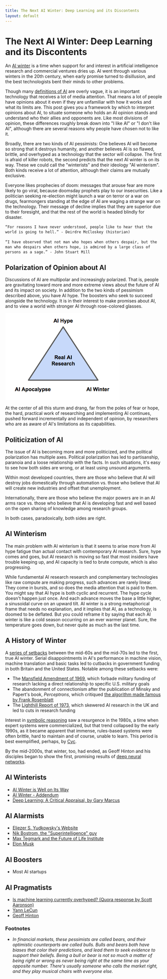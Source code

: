 ```yaml
---
title: The Next AI Winter: Deep Learning and its Discontents
layout: default
---
```


# The Next AI Winter: Deep Learning and its Discontents

An [AI winter](https://en.wikipedia.org/wiki/AI_winter) is a time when support for and interest in artificial intelligence research and commercial ventures dries up. AI went through various winters in the 20th century, when early promise turned to disillusion, and the best technologists bent their minds to other problems.  

Though many [definitions of AI](./ai-artificial-intelligence-definition) are overly vague, it is an important technology that receives a lot of media attention. That means a lot of people have opinions about it even if they are unfamiliar with how it works and what its limits are. This post gives you a framework by which to interpret opinions about AI, to situate someone who holds an AI opinion stands and understand who their allies and opponents are. Like most divisions of opinion, these differences roughly break down into "I like AI" or "I don't like AI", although there are several reasons why people have chosen not to like it. 

Broadly, there are two kinds of AI pessimists: One believes AI will become so strong that it destroys humanity, and another believes AI is so flawed, brittle, and overhyped as a technology that the sector will collapse. The first is afraid of killer robots, the second predicts that the next AI winter is on its way. These we could call the "winterists" and their ideology "AI winterism". Both kinds receive a lot of attention, although their claims are mutually exclusive. 

Everyone likes prophecies of doom: messages that arouse fear are more likely to go viral, because doomsday prophets play to our insecurities. Like a politician seeking re-election might launch a war on terror or a war on drugs, fearmongers standing at the edge of AI are waging a strange war on the technology. Their message of decline implies that they are superior due to their foresight, and that the rest of the world is headed blindly for disaster.  

```
“For reasons I have never understood, people like to hear that the world is going to hell.” - Deirdre McCloskey (historian)

“I have observed that not man who hopes when others despair, but the man who despairs when others hope, is admired by a large class of persons as a sage.” - John Stuart Mill
```

## Polarization of Opinion about AI

Discussions of AI are multipolar and increasingly polarized. That is, people are gravitating toward more and more extreme views about the future of AI and its impact on society. In addition to the two kinds of pessimism described above, you have AI hype. The boosters who seek to succeed alongside the technology. It is in their interest to make promises about AI, and to view a world with stronger AI through rose-colored glasses. 

![Alt text](./img/ai_opinions.png)

At the center of all this sturm and drang, far from the poles of fear or hope, the hard, practical work of researching and implementing AI continues, pushed forward incrementally and independent of opinion, by researchers who are as aware of AI's limitations as its capabilities.  

## Politicization of AI

The issue of AI is becoming more and more politicized, and the political polarization has multiple axes. Political polarization has led to partisanship, paranoia and a loose relationship with the facts. In such situations, it's easy to see how both sides are wrong, or at least using unsound arguments. 

Within most developed countries, there are those who believe that AI will destroy jobs domestically through automation vs. those who believe that AI will create new industries and offset that unemployment. 

Internationally, there are those who believe the major powers are in an AI arms race vs. those who believe that AI is developing fast and well based on the open sharing of knowledge among research groups. 

In both cases, paradoxically, both sides are right. 

## AI Winterism

The main problem with AI winterism is that it seems to arise more from AI hype fatigue than actual contact with contemporary AI research. Sure, hype comes and goes, but AI research is moving so fast that most insiders have trouble keeping up, and AI capacity is tied to brute compute, which is also progressing. 

While fundamental AI research research and complementary technologies like raw compute are making progress, such advances are rarely linear. They come in bursts, and so does the media attention that is paid to them. You might say that AI hype is both cyclic and recurrent. The hype cycle doesn't happen just once. And each advance moves the base a little higher, a sinusoidal curve on an upward tilt. AI winter is a strong metaphorical frame that needs no explanation, and it implies that AI, as a technology, is doomed to be deflated. But you could reframe it by saying that each AI winter is like a cold season occurring on an ever warmer planet. Sure, the temperature goes down, but never quite as much as the last time. 

## A History of Winter

A [series of setbacks](https://en.wikipedia.org/wiki/AI_winter#Overview) between the mid-60s and the mid-70s led to the first, true AI winter. Serial disappointments in AI's performance in machine vision, machine translation and basic tasks led to cutbacks in government funding in both Britain and the United States. Notable among these setbacks were:

* The [Mansfield Amendment of 1969](https://en.wikipedia.org/wiki/Mike_Mansfield#Mansfield_Amendments), which forbade military funding of research lacking a direct relationship to specific U.S. military goals
* The abandonment of connectionism after the publication of Minsky and Papert's book, *Perceptrons*, which critiqued [the algorithm made famous by Frank Rosenblatt](./multilayerperception)
* The [Lighthill Report of 1973](https://en.wikipedia.org/wiki/AI_winter#The_Lighthill_report), which skewered AI research in the UK and led to cuts in research funding

Interest in [symbolic reasoning](./symbolicreasoning) saw a resurgence in the 1980s, a time when expert systems were commercialized, but that trend collapsed by the early 1990s, as it became apparent that immense, rules-based systems were often brittle, hard to maintain and of course, unable to learn. This period is best exemplified, perhaps, by [Cyc](http://www.cyc.com/).

By the mid-2000s, that winter, too, had ended, as Geoff Hinton and his disciples began to show the first, promising results of [deep neural networks](./neuralnet-overview). 

## AI Winterists

* [AI Winter is Well on Its Way](https://blog.piekniewski.info/2018/05/28/ai-winter-is-well-on-its-way/)
* [AI Winter - Addendum](https://blog.piekniewski.info/2018/06/06/ai-winter-addendum/)
* [Deep Learning: A Critical Appraisal, by Gary Marcus](https://arxiv.org/ftp/arxiv/papers/1801/1801.00631.pdf)

## AI Alarmists

* [Eliezer S. Yudkowsky's Website](http://yudkowsky.net/)
* [Nik Bostrom, the "Superintelligence" guy](https://nickbostrom.com/)
* [Max Tegmark and the Future of Life Institute](http://space.mit.edu/home/tegmark/)
* [Elon Musk](https://www.nytimes.com/2018/06/09/technology/elon-musk-mark-zuckerberg-artificial-intelligence.html)

## AI Boosters

* Most AI startups

## AI Pragmatists

* [Is machine learning currently overhyped? (Quora response by Scott Aaronson)](https://www.quora.com/Is-machine-learning-currently-overhyped/answer/Scott-Aaronson)
* [Yann LeCun](https://www.facebook.com/yann.lecun)
* [Geoff Hinton](http://www.cs.toronto.edu/~hinton/)

### Footnotes

* *In financial markets, these pessimists are called bears, and their optimistic counterparts are called bulls. Bulls and bears both have biases that color their predictions, and lead them to seek evidence to support their beliefs. Being a bull or bear is not so much a matter of being right or wrong as never being right at the same time as your opposite number. There's usually someone who calls the market right, and they play musical chairs with everyone else.* 
